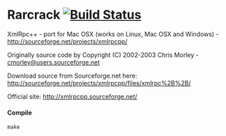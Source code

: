 Rarcrack [![Build Status](https://travis-ci.org/jaredsburrows/XmlRpcpp.png)](https://travis-ci.org/jaredsburrows/XmlRpcpp)
========

XmlRpc++ - port for Mac OSX (works on Linux, Mac OSX and Windows) - http://sourceforge.net/projects/xmlrpcpp/

Originally source code by Copyright (C) 2002-2003 Chris Morley - cmorley@users.sourceforge.net

Download source from Sourceforge.net here: http://sourceforge.net/projects/xmlrpcpp/files/xmlrpc%2B%2B/

Official site: http://xmlrpcpp.sourceforge.net/


#### Compile

    make